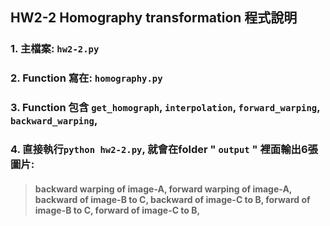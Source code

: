 
## HW2-2 Homography transformation 程式說明
### 1. 主檔案: `hw2-2.py`
### 2. Function 寫在: `homography.py`
### 3. Function 包含 `get_homograph`, `interpolation`, `forward_warping`, `backward_warping`, 
### 4. 直接執行`python hw2-2.py`, 就會在folder " `output` " 裡面輸出6張圖片:  
> #### backward warping of image-A,  forward warping of image-A, backward of image-B to C, backward of image-C to B, forward of image-B to C, forward of image-C to B,
